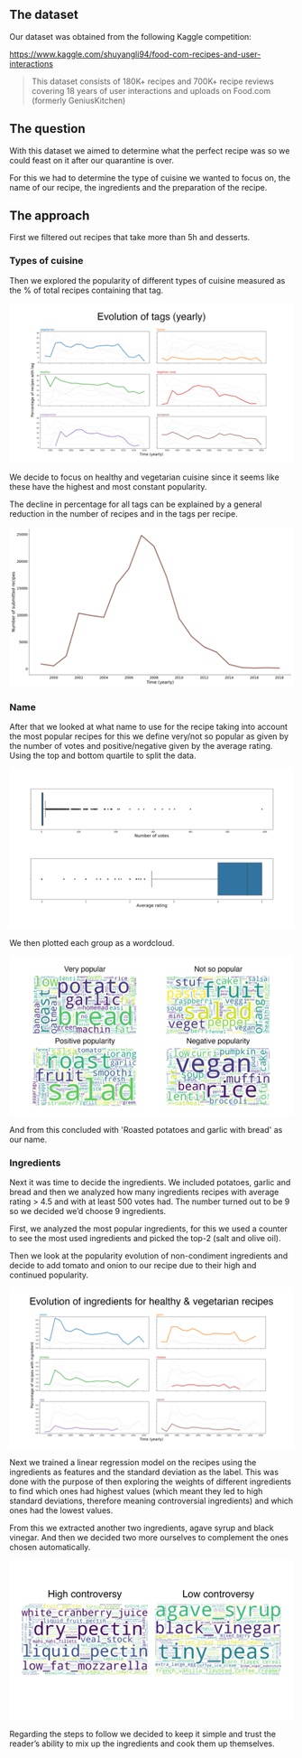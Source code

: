 ## The dataset

Our dataset was obtained from the following Kaggle competition:

https://www.kaggle.com/shuyangli94/food-com-recipes-and-user-interactions 

> This dataset consists of 180K+ recipes and 700K+ recipe reviews covering 18 years of user interactions and uploads on Food.com (formerly  GeniusKitchen)



## The question

With this dataset we aimed to determine what the perfect recipe was so we could feast on it after our quarantine is over.

For this we had to determine the type of cuisine we wanted to focus on, the name of our recipe, the ingredients and the preparation of the recipe.



## The approach

First we filtered out recipes that take more than 5h and desserts. 

### Types of cuisine

Then we explored the popularity of different types of cuisine measured as the % of total recipes containing that tag. 

<img src="imgs/tags_yearly_copy.png" alt="graph" style="zoom:50%;" /> 

We decide to focus on healthy and vegetarian cuisine since it seems like these have the highest and most constant popularity.

The decline in percentage for all tags can be explained by a general reduction in the number of recipes and in the tags per recipe.

![total](imgs/tags_yearly_total.png)



### Name

After that we looked at what name to use for the recipe taking into account the most popular recipes for this we define very/not so popular as given by the number of votes and positive/negative given by the average rating. Using the top and bottom quartile to split the data.

![boxplot](imgs/votes_rating_veghealth.png)

We then plotted each group as a wordcloud.

![name](imgs/name_recipe.png)

And from this concluded with 'Roasted potatoes and garlic with bread' as our name.

### Ingredients

Next it was time to decide the ingredients. We included potatoes, garlic and bread and then we analyzed how many ingredients recipes with average rating > 4.5 and with at least 500 votes had. The number turned out to be 9 so we decided we’d choose 9 ingredients. 

First, we analyzed the most popular ingredients, for this we used a counter to see the most used ingredients and picked the top-2 (salt and olive oil). 

Then we look at the popularity evolution of non-condiment ingredients and decide to add tomato and onion to our recipe due to their high and continued popularity.

![ingredients](imgs/ing_yearly_copy.png)

Next we trained a linear regression model on the recipes using the ingredients as features and the standard deviation as the label. This was done with the purpose of then exploring the weights of different ingredients to find which ones had highest values (which meant they led to high standard deviations, therefore meaning controversial ingredients) and which ones had the lowest values. 

From this we extracted another two ingredients, agave syrup and black vinegar. And then we decided two more ourselves to complement the ones chosen automatically.

![lr](imgs/ing_std.png) 

Regarding the steps to follow we decided to keep it simple and trust the reader’s ability to mix up the ingredients and cook them up themselves.

 

 
